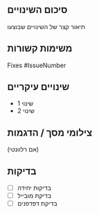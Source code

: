 ## סיכום השינויים
תיאור קצר של השינויים שבוצעו

## משימות קשורות
Fixes #IssueNumber

## שינויים עיקריים
- שינוי 1
- שינוי 2

## צילומי מסך / הדגמות
(אם רלוונטי)

## בדיקות
- [ ] בדיקות יחידה
- [ ] בדיקת מובייל
- [ ] בדיקת דפדפנים
